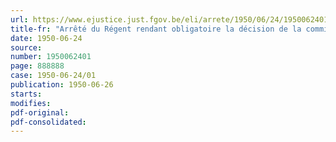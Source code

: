 ```yaml
---
url: https://www.ejustice.just.fgov.be/eli/arrete/1950/06/24/1950062401/justel
title-fr: "Arrêté du Régent rendant obligatoire la décision de la commission paritaire nationale de l'Industrie de la Construction en date du 1er juin 1950"
date: 1950-06-24
source:
number: 1950062401
page: 888888
case: 1950-06-24/01
publication: 1950-06-26
starts:
modifies:
pdf-original:
pdf-consolidated:
---
```


